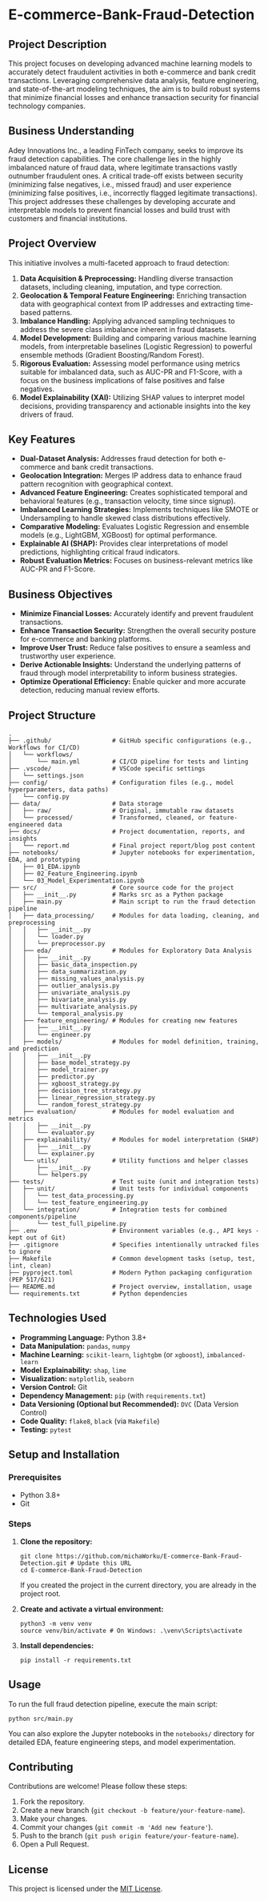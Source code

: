 # **E-commerce-Bank-Fraud-Detection**

## **Project Description**

This project focuses on developing advanced machine learning models to accurately detect fraudulent activities in both e-commerce and bank credit transactions. Leveraging comprehensive data analysis, feature engineering, and state-of-the-art modeling techniques, the aim is to build robust systems that minimize financial losses and enhance transaction security for financial technology companies.

## **Business Understanding**

Adey Innovations Inc., a leading FinTech company, seeks to improve its fraud detection capabilities. The core challenge lies in the highly imbalanced nature of fraud data, where legitimate transactions vastly outnumber fraudulent ones. A critical trade-off exists between security (minimizing false negatives, i.e., missed fraud) and user experience (minimizing false positives, i.e., incorrectly flagged legitimate transactions). This project addresses these challenges by developing accurate and interpretable models to prevent financial losses and build trust with customers and financial institutions.

## **Project Overview**

This initiative involves a multi-faceted approach to fraud detection:

1. **Data Acquisition & Preprocessing:** Handling diverse transaction datasets, including cleaning, imputation, and type correction.
2. **Geolocation & Temporal Feature Engineering:** Enriching transaction data with geographical context from IP addresses and extracting time-based patterns.
3. **Imbalance Handling:** Applying advanced sampling techniques to address the severe class imbalance inherent in fraud datasets.
4. **Model Development:** Building and comparing various machine learning models, from interpretable baselines (Logistic Regression) to powerful ensemble methods (Gradient Boosting/Random Forest).
5. **Rigorous Evaluation:** Assessing model performance using metrics suitable for imbalanced data, such as AUC-PR and F1-Score, with a focus on the business implications of false positives and false negatives.
6. **Model Explainability (XAI):** Utilizing SHAP values to interpret model decisions, providing transparency and actionable insights into the key drivers of fraud.

## **Key Features**

- **Dual-Dataset Analysis:** Addresses fraud detection for both e-commerce and bank credit transactions.
- **Geolocation Integration:** Merges IP address data to enhance fraud pattern recognition with geographical context.
- **Advanced Feature Engineering:** Creates sophisticated temporal and behavioral features (e.g., transaction velocity, time since signup).
- **Imbalanced Learning Strategies:** Implements techniques like SMOTE or Undersampling to handle skewed class distributions effectively.
- **Comparative Modeling:** Evaluates Logistic Regression and ensemble models (e.g., LightGBM, XGBoost) for optimal performance.
- **Explainable AI (SHAP):** Provides clear interpretations of model predictions, highlighting critical fraud indicators.
- **Robust Evaluation Metrics:** Focuses on business-relevant metrics like AUC-PR and F1-Score.

## **Business Objectives**

- **Minimize Financial Losses:** Accurately identify and prevent fraudulent transactions.
- **Enhance Transaction Security:** Strengthen the overall security posture for e-commerce and banking platforms.
- **Improve User Trust:** Reduce false positives to ensure a seamless and trustworthy user experience.
- **Derive Actionable Insights:** Understand the underlying patterns of fraud through model interpretability to inform business strategies.
- **Optimize Operational Efficiency:** Enable quicker and more accurate detection, reducing manual review efforts.

## **Project Structure**

```
.
├── .github/                 # GitHub specific configurations (e.g., Workflows for CI/CD)
│   └── workflows/
│       └── main.yml         # CI/CD pipeline for tests and linting
├── .vscode/                 # VSCode specific settings
│   └── settings.json
├── config/                  # Configuration files (e.g., model hyperparameters, data paths)
│   └── config.py
├── data/                    # Data storage
│   ├── raw/                 # Original, immutable raw datasets
│   └── processed/           # Transformed, cleaned, or feature-engineered data
├── docs/                    # Project documentation, reports, and insights
│   └── report.md            # Final project report/blog post content
├── notebooks/               # Jupyter notebooks for experimentation, EDA, and prototyping
│   ├── 01_EDA.ipynb
│   ├── 02_Feature_Engineering.ipynb
│   └── 03_Model_Experimentation.ipynb
├── src/                     # Core source code for the project
│   ├── __init__.py          # Marks src as a Python package
│   ├── main.py              # Main script to run the fraud detection pipeline
│   ├── data_processing/     # Modules for data loading, cleaning, and preprocessing
│   │   ├── __init__.py
│   │   └── loader.py
│   │   └── preprocessor.py
│   ├── eda/                 # Modules for Exploratory Data Analysis
│   │   ├── __init__.py
│   │   ├── basic_data_inspection.py
│   │   ├── data_summarization.py
│   │   ├── missing_values_analysis.py
│   │   ├── outlier_analysis.py
│   │   ├── univariate_analysis.py
│   │   ├── bivariate_analysis.py
│   │   ├── multivariate_analysis.py
│   │   └── temporal_analysis.py
│   ├── feature_engineering/ # Modules for creating new features
│   │   ├── __init__.py
│   │   └── engineer.py
│   ├── models/              # Modules for model definition, training, and prediction
│   │   ├── __init__.py
│   │   ├── base_model_strategy.py
│   │   ├── model_trainer.py
│   │   ├── predictor.py
│   │   ├── xgboost_strategy.py
│   │   ├── decision_tree_strategy.py
│   │   ├── linear_regression_strategy.py
│   │   └── random_forest_strategy.py
│   ├── evaluation/          # Modules for model evaluation and metrics
│   │   ├── __init__.py
│   │   └── evaluator.py
│   ├── explainability/      # Modules for model interpretation (SHAP)
│   │   ├── __init__.py
│   │   └── explainer.py
│   └── utils/               # Utility functions and helper classes
│       ├── __init__.py
│       └── helpers.py
├── tests/                   # Test suite (unit and integration tests)
│   ├── unit/                # Unit tests for individual components
│   │   └── test_data_processing.py
│   │   └── test_feature_engineering.py
│   └── integration/         # Integration tests for combined components/pipeline
│       └── test_full_pipeline.py
├── .env                     # Environment variables (e.g., API keys - kept out of Git)
├── .gitignore               # Specifies intentionally untracked files to ignore
├── Makefile                 # Common development tasks (setup, test, lint, clean)
├── pyproject.toml           # Modern Python packaging configuration (PEP 517/621)
├── README.md                # Project overview, installation, usage
└── requirements.txt         # Python dependencies

```

## **Technologies Used**

- **Programming Language:** Python 3.8+
- **Data Manipulation:** `pandas`, `numpy`
- **Machine Learning:** `scikit-learn`, `lightgbm` (or `xgboost`), `imbalanced-learn`
- **Model Explainability:** `shap`, `lime`
- **Visualization:** `matplotlib`, `seaborn`
- **Version Control:** Git
- **Dependency Management:** `pip` (with `requirements.txt`)
- **Data Versioning (Optional but Recommended):** `DVC` (Data Version Control)
- **Code Quality:** `flake8`, `black` (via `Makefile`)
- **Testing:** `pytest`

## **Setup and Installation**

### **Prerequisites**

- Python 3.8+
- Git

### **Steps**

1. **Clone the repository:**
    
    ```
    git clone https://github.com/michaWorku/E-commerce-Bank-Fraud-Detection.git # Update this URL
    cd E-commerce-Bank-Fraud-Detection
    
    ```
    
    If you created the project in the current directory, you are already in the project root.
    
2. **Create and activate a virtual environment:**
    
    ```
    python3 -m venv venv
    source venv/bin/activate # On Windows: .\venv\Scripts\activate
    
    ```
    
3. **Install dependencies:**
    
    ```
    pip install -r requirements.txt
    
    ```
    

## **Usage**

To run the full fraud detection pipeline, execute the main script:

```
python src/main.py

```

You can also explore the Jupyter notebooks in the `notebooks/` directory for detailed EDA, feature engineering steps, and model experimentation.

## **Contributing**

Contributions are welcome! Please follow these steps:

1. Fork the repository.
2. Create a new branch (`git checkout -b feature/your-feature-name`).
3. Make your changes.
4. Commit your changes (`git commit -m 'Add new feature'`).
5. Push to the branch (`git push origin feature/your-feature-name`).
6. Open a Pull Request.

## **License**

This project is licensed under the [MIT License](https://www.google.com/search?q=LICENSE).